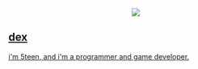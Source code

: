 <div align="center">
  <a href="https://discord.com/users/884871236528771113">
    <img src=https://lanyard.cnrad.dev/api/884871236528771113?bg=%20000000
  </a>
</div>

## dex

i'm 5teen, and i'm a programmer and game developer.
